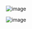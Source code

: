 ![image](https://user-images.githubusercontent.com/110928130/197258558-7cf001fa-be11-438e-ad2b-5c50c4b599cc.png)

![image](https://user-images.githubusercontent.com/110928130/210390908-fceadd18-4ae1-4ef1-b21b-a64335f7973f.png)

